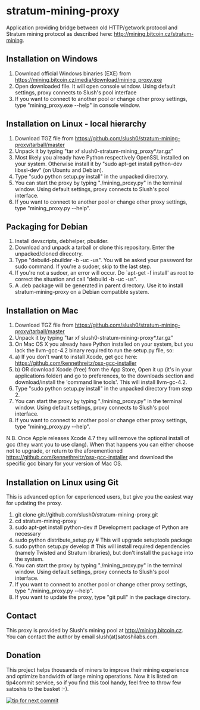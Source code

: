 stratum-mining-proxy
====================

Application providing bridge between old HTTP/getwork protocol and Stratum mining protocol
as described here: http://mining.bitcoin.cz/stratum-mining.

Installation on Windows
-----------------------

1. Download official Windows binaries (EXE) from https://mining.bitcoin.cz/media/download/mining_proxy.exe
2. Open downloaded file. It will open console window. Using default settings, proxy connects to Slush's pool interface
3. If you want to connect to another pool or change other proxy settings, type "mining_proxy.exe --help" in console window.

Installation on Linux - local hierarchy
---------------------------------------

1. Download TGZ file from https://github.com/slush0/stratum-mining-proxy/tarball/master
2. Unpack it by typing "tar xf slush0-stratum-mining_proxy*.tar.gz"
3. Most likely you already have Python respectively OpenSSL installed on your system. Otherwise install it by "sudo apt-get install python-dev libssl-dev"
(on Ubuntu and Debian).
3. Type "sudo python setup.py install" in the unpacked directory.
4. You can start the proxy by typing "./mining_proxy.py" in the terminal window. Using default settings,
proxy connects to Slush's pool interface.
5. If you want to connect to another pool or change other proxy settings, type "mining_proxy.py --help".

Packaging for Debian
--------------------

1. Install devscripts, debhelper, pbuilder.
2. Download and unpack a tarball or clone this repository. Enter the unpacked/cloned direcotry.
3. Type "debuild-pbuilder -b -uc -us". You will be asked your password for sudo command. If you're a sudoer, skip to the last step.
4. If you're not a sudoer, an error will occur. Do `apt-get -f install' as root to correct the situation and call "debuild -b -uc -us".
5. A .deb package will be generated in parent directory. Use it to install stratum-mining-proxy on a Debian compatible system.

Installation on Mac
-------------------
1. Download TGZ file from https://github.com/slush0/stratum-mining-proxy/tarball/master
2. Unpack it by typing "tar xf slush0-stratum-mining-proxy*.tar.gz"
3. On Mac OS X you already have Python installed on your system, but you lack the llvm-gcc-4.2 binary required to run the setup.py file, so:
3. a) If you don't want to install Xcode, get gcc here: https://github.com/kennethreitz/osx-gcc-installer
3. b) OR download Xcode (free) from the App Store, Open it up (it's in your applications folder) and go to preferences, to the downloads section and download/install the 'command line tools'. This will install llvm-gc-4.2.
4. Type "sudo python setup.py install" in the unpacked directory from step 2.
5. You can start the proxy by typing "./mining_proxy.py" in the terminal window. Using default settings, proxy connects to Slush's pool interface.
6. If you want to connect to another pool or change other proxy settings, type "mining_proxy.py --help".

N.B. Once Apple releases Xcode 4.7 they will remove the optional install of gcc (they want you to use clang). When that happens you can either choose not to upgrade, or return to the aforementioned https://github.com/kennethreitz/osx-gcc-installer and download the specific gcc binary for your version of Mac OS.

Installation on Linux using Git
-------------------------------
This is advanced option for experienced users, but give you the easiest way for updating the proxy.

1. git clone git://github.com/slush0/stratum-mining-proxy.git
2. cd stratum-mining-proxy
3. sudo apt-get install python-dev # Development package of Python are necessary
4. sudo python distribute_setup.py # This will upgrade setuptools package
5. sudo python setup.py develop # This will install required dependencies (namely Twisted and Stratum libraries),
but don't install the package into the system.
6. You can start the proxy by typing "./mining_proxy.py" in the terminal window. Using default settings,
proxy connects to Slush's pool interface.
7. If you want to connect to another pool or change other proxy settings, type "./mining_proxy.py --help".
8. If you want to update the proxy, type "git pull" in the package directory.

Contact
-------

This proxy is provided by Slush's mining pool at http://mining.bitcoin.cz. You can contact the author
by email slush(at)satoshilabs.com.

Donation
--------
This project helps thousands of miners to improve their mining experience and optimize bandwidth of large
mining operations. Now it is listed on tip4commit service, so if you find this tool handy, feel free
to throw few satoshis to the basket :-).

[![tip for next commit](http://tip4commit.com/projects/322.svg)](http://tip4commit.com/projects/322)
